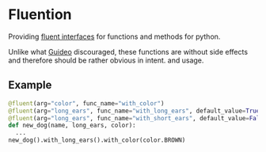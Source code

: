 # Fluention

Providing [fluent interfaces](https://en.wikipedia.org/wiki/Fluent_interface)
for functions and methods for python.

Unlike what
[Guideo](https://mail.python.org/pipermail/python-dev/2003-October/038855.html)
discouraged, these functions are without side effects and therefore should be
rather obvious in intent. and usage.

## Example

```python
@fluent(arg="color", func_name="with_color")
@fluent(arg="long_ears", func_name="with_long_ears", default_value=True)
@fluent(arg="long_ears", func_name="with_short_ears", default_value=False)
def new_dog(name, long_ears, color):
  ...
new_dog().with_long_ears().with_color(color.BROWN)
```
